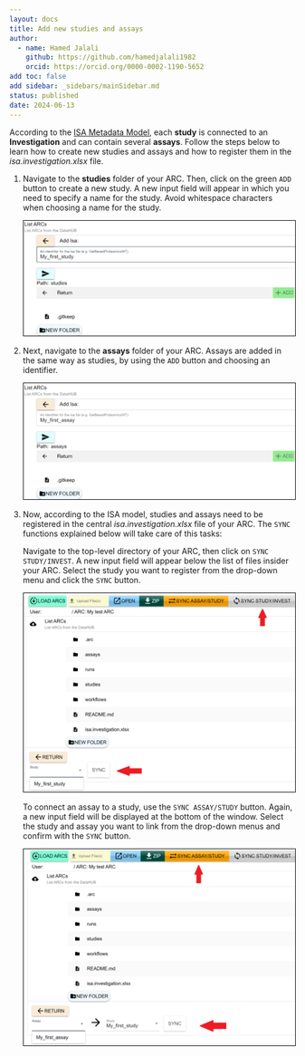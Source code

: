 ```yaml
---
layout: docs
title: Add new studies and assays
author:
  - name: Hamed Jalali
    github: https://github.com/hamedjalali1982
    orcid: https://orcid.org/0000-0002-1190-5652
add toc: false
add sidebar: _sidebars/mainSidebar.md
status: published
date: 2024-06-13
---
```


According to the  [ISA Metadata Model](/docs/ArcCommanderManual/arc_isa.html), each **study** is connected to an **Investigation** and can contain several **assays**. Follow the steps below to learn how to create new studies and assays and how to register them in the _isa.investigation.xlsx_ file.  

1. Navigate to the **studies** folder of your ARC. Then, click on the green `ADD` button to create a new study. A new input field will appear in which you need to specify a name for the study. Avoid whitespace characters when choosing a name for the study.

    <p float="center">
        <img src="../img/ARCmanager_uploadingfiles_add_study.png" width="500" style="border: 1px solid  black;" /> 
    </p>

2. Next, navigate to the **assays** folder of your ARC. Assays are added in the same way as studies, by using the `ADD` button and choosing an identifier.

    <p float="center">
        <img src="../img/ARCmanager_uploadingfiles_add_assay.png" width="500" style="border: 1px solid  black;" />
    </p>

3. Now, according to the ISA model, studies and assays need to be registered in the central _isa.investigation.xlsx_ file of your ARC. The `SYNC` functions explained below will take care of this tasks:

    Navigate to the top-level directory of your ARC, then click on `SYNC STUDY/INVEST`. A new input field will appear below the list of files insider your ARC. Select the study you want to register from the drop-down menu and click the `SYNC` button.
    
    <p float="center">
        <img src="../img/ARCmanager_uploadingfiles_sync_study.png" width="500" style="border: 1px solid  black;"  /> 
    </p>

    To connect an assay to a study, use the `SYNC ASSAY/STUDY` button. Again, a new input field will be displayed at the bottom of the window. Select the study and assay you want to link from the drop-down menus and confirm with the `SYNC` button.

    <p float="center">
    <img src="../img/ARCmanager_uploadingfiles_sync_assay.png" width="500" style="border: 1px solid  black;"/>
    </p>

